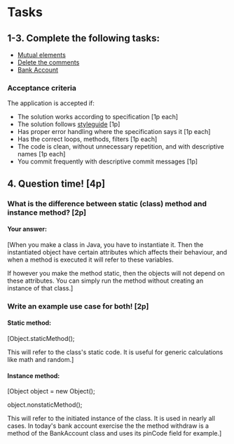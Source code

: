 
# Tasks
## 1-3. Complete the following tasks:
- [Mutual elements](mutual-elements/MutualElements.java)
- [Delete the comments](delete-the-comments/DeleteTheComments.java)
- [Bank Account](bank-accounts/BankAccount.java)

### Acceptance criteria
The application is accepted if:
- The solution works according to specification [1p each]
- The solution follows [styleguide](https://github.com/greenfox-academy/teaching-materials/blob/master/styleguide/java.md) [1p]
- Has proper error handling where the specification says it [1p each]
- Has the correct loops, methods, filters [1p each]
- The code is clean, without unnecessary repetition, and with descriptive names [1p each]
- You commit frequently with descriptive commit messages [1p]

## 4. Question time! [4p]

### What is the difference between static (class) method and instance method? [2p]

#### Your answer:
[When you make a class in Java, you have to instantiate it. Then the instantiated object have certain attributes which affects their behaviour, and when a method is executed it will refer to these variables.

If however you make the method static, then the objects will not depend on these attributes. You can simply run the method without creating an instance of that class.]

### Write an example use case for both! [2p]

#### Static method:
[Object.staticMethod();

This will refer to the class's static code. It is useful for generic calculations like math and random.]

#### Instance method:
[Object object = new Object();

object.nonstaticMethod();

This will refer to the initiated instance of the class. It is used in nearly all cases. In today's bank account exercise the the method withdraw is a method of the BankAccount class and uses its pinCode field for example.]
